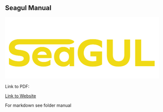 ## Seagul Manual

![Logo](https://github.com/OskarAnderssons/Seagul_Manual/blob/b044ec747efd2a7ceee3b7e702f78c8516de1226/manual/images/SeaGUL-Logga-03.png)


Link to PDF:

[Link to Website](https://oskaranderssons.github.io/Seagul_Manual/)

For markdown see folder manual 